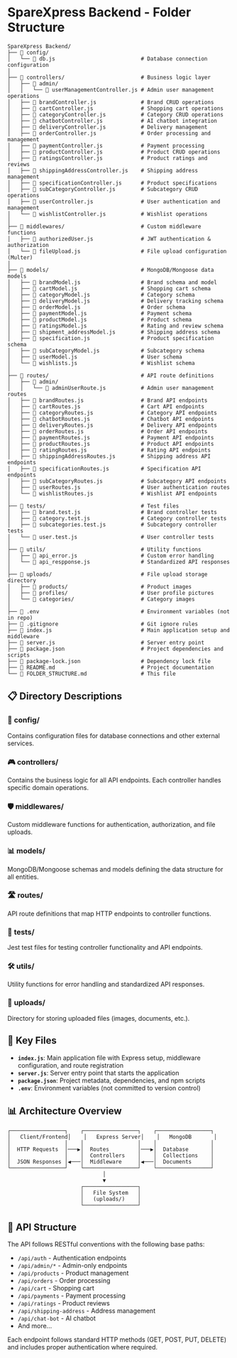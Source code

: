 # SpareXpress Backend - Folder Structure

```
SpareXpress Backend/
├── 📁 config/
│   └── 📄 db.js                           # Database connection configuration
│
├── 📁 controllers/                        # Business logic layer
│   ├── 📁 admin/
│   │   └── 📄 userManagementController.js # Admin user management operations
│   ├── 📄 brandController.js              # Brand CRUD operations
│   ├── 📄 cartController.js               # Shopping cart operations
│   ├── 📄 categoryController.js           # Category CRUD operations
│   ├── 📄 chatbotController.js            # AI chatbot integration
│   ├── 📄 deliveryController.js           # Delivery management
│   ├── 📄 orderController.js              # Order processing and management
│   ├── 📄 paymentController.js            # Payment processing
│   ├── 📄 productController.js            # Product CRUD operations
│   ├── 📄 ratingsController.js            # Product ratings and reviews
│   ├── 📄 shippingAddressController.js    # Shipping address management
│   ├── 📄 specificationController.js      # Product specifications
│   ├── 📄 subCategoryController.js        # Subcategory CRUD operations
│   ├── 📄 userController.js               # User authentication and management
│   └── 📄 wishlistController.js           # Wishlist operations
│
├── 📁 middlewares/                        # Custom middleware functions
│   ├── 📄 authorizedUser.js               # JWT authentication & authorization
│   └── 📄 fileUpload.js                   # File upload configuration (Multer)
│
├── 📁 models/                             # MongoDB/Mongoose data models
│   ├── 📄 brandModel.js                   # Brand schema and model
│   ├── 📄 cartModel.js                    # Shopping cart schema
│   ├── 📄 categoryModel.js                # Category schema
│   ├── 📄 deliveryModel.js                # Delivery tracking schema
│   ├── 📄 orderModel.js                   # Order schema
│   ├── 📄 paymentModel.js                 # Payment schema
│   ├── 📄 productModel.js                 # Product schema
│   ├── 📄 ratingsModel.js                 # Rating and review schema
│   ├── 📄 shipment_addressModel.js        # Shipping address schema
│   ├── 📄 specification.js                # Product specification schema
│   ├── 📄 subCategoryModel.js             # Subcategory schema
│   ├── 📄 userModel.js                    # User schema
│   └── 📄 wishlists.js                    # Wishlist schema
│
├── 📁 routes/                             # API route definitions
│   ├── 📁 admin/
│   │   └── 📄 adminUserRoute.js           # Admin user management routes
│   ├── 📄 brandRoutes.js                  # Brand API endpoints
│   ├── 📄 cartRoutes.js                   # Cart API endpoints
│   ├── 📄 categoryRoutes.js               # Category API endpoints
│   ├── 📄 chatbotRoutes.js                # Chatbot API endpoints
│   ├── 📄 deliveryRoutes.js               # Delivery API endpoints
│   ├── 📄 orderRoutes.js                  # Order API endpoints
│   ├── 📄 paymentRoutes.js                # Payment API endpoints
│   ├── 📄 productRoutes.js                # Product API endpoints
│   ├── 📄 ratingRoutes.js                 # Rating API endpoints
│   ├── 📄 shippingAddressRoutes.js        # Shipping address API endpoints
│   ├── 📄 specificationRoutes.js          # Specification API endpoints
│   ├── 📄 subCategoryRoutes.js            # Subcategory API endpoints
│   ├── 📄 userRoutes.js                   # User authentication routes
│   └── 📄 wishlistRoutes.js               # Wishlist API endpoints
│
├── 📁 tests/                              # Test files
│   ├── 📄 brand.test.js                   # Brand controller tests
│   ├── 📄 category.test.js                # Category controller tests
│   ├── 📄 subcategories.test.js           # Subcategory controller tests
│   └── 📄 user.test.js                    # User controller tests
│
├── 📁 utils/                              # Utility functions
│   ├── 📄 api_error.js                    # Custom error handling
│   └── 📄 api_respponse.js                # Standardized API responses
│
├── 📁 uploads/                            # File upload storage directory
│   ├── 📁 products/                       # Product images
│   ├── 📁 profiles/                       # User profile pictures
│   └── 📁 categories/                     # Category images
│
├── 📄 .env                                # Environment variables (not in repo)
├── 📄 .gitignore                          # Git ignore rules
├── 📄 index.js                            # Main application setup and middleware
├── 📄 server.js                           # Server entry point
├── 📄 package.json                        # Project dependencies and scripts
├── 📄 package-lock.json                   # Dependency lock file
├── 📄 README.md                           # Project documentation
└── 📄 FOLDER_STRUCTURE.md                 # This file
```

## 📋 Directory Descriptions

### 🔧 **config/**
Contains configuration files for database connections and other external services.

### 🎮 **controllers/**
Contains the business logic for all API endpoints. Each controller handles specific domain operations.

### 🛡️ **middlewares/**
Custom middleware functions for authentication, authorization, and file uploads.

### 📊 **models/**
MongoDB/Mongoose schemas and models defining the data structure for all entities.

### 🛣️ **routes/**
API route definitions that map HTTP endpoints to controller functions.

### 🧪 **tests/**
Jest test files for testing controller functionality and API endpoints.

### 🛠️ **utils/**
Utility functions for error handling and standardized API responses.

### 📁 **uploads/**
Directory for storing uploaded files (images, documents, etc.).

## 🔗 Key Files

- **`index.js`**: Main application file with Express setup, middleware configuration, and route registration
- **`server.js`**: Server entry point that starts the application
- **`package.json`**: Project metadata, dependencies, and npm scripts
- **`.env`**: Environment variables (not committed to version control)

## 📊 Architecture Overview

```
┌─────────────────┐    ┌─────────────────┐    ┌─────────────────┐
│   Client/Frontend│    │   Express Server│    │   MongoDB       │
│                 │    │                 │    │                 │
│  HTTP Requests  │───▶│  Routes         │───▶│  Database       │
│                 │    │  Controllers    │    │  Collections    │
│  JSON Responses │◀───│  Middleware     │◀───│  Documents      │
└─────────────────┘    └─────────────────┘    └─────────────────┘
                              │
                              ▼
                       ┌─────────────────┐
                       │   File System   │
                       │   (uploads/)    │
                       └─────────────────┘
```

## 🎯 API Structure

The API follows RESTful conventions with the following base paths:

- `/api/auth` - Authentication endpoints
- `/api/admin/*` - Admin-only endpoints
- `/api/products` - Product management
- `/api/orders` - Order processing
- `/api/cart` - Shopping cart
- `/api/payments` - Payment processing
- `/api/ratings` - Product reviews
- `/api/shipping-address` - Address management
- `/api/chat-bot` - AI chatbot
- And more...

Each endpoint follows standard HTTP methods (GET, POST, PUT, DELETE) and includes proper authentication where required. 